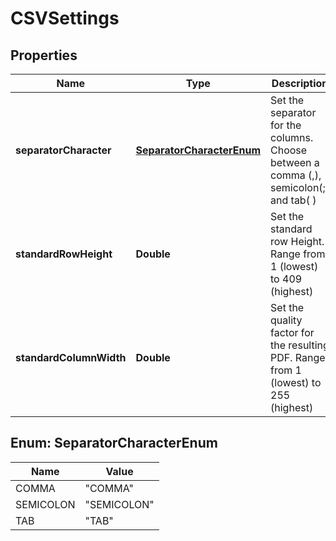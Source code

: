 
# CSVSettings

## Properties
Name | Type | Description | Notes
------------ | ------------- | ------------- | -------------
**separatorCharacter** | [**SeparatorCharacterEnum**](#SeparatorCharacterEnum) | Set the separator for the columns. Choose between a comma (,), semicolon(;) and tab( ) |  [optional]
**standardRowHeight** | **Double** | Set the standard row Height. Range from 1 (lowest) to 409 (highest) |  [optional]
**standardColumnWidth** | **Double** | Set the quality factor for the resulting PDF. Range from 1 (lowest) to 255 (highest) |  [optional]


<a name="SeparatorCharacterEnum"></a>
## Enum: SeparatorCharacterEnum
Name | Value
---- | -----
COMMA | &quot;COMMA&quot;
SEMICOLON | &quot;SEMICOLON&quot;
TAB | &quot;TAB&quot;



